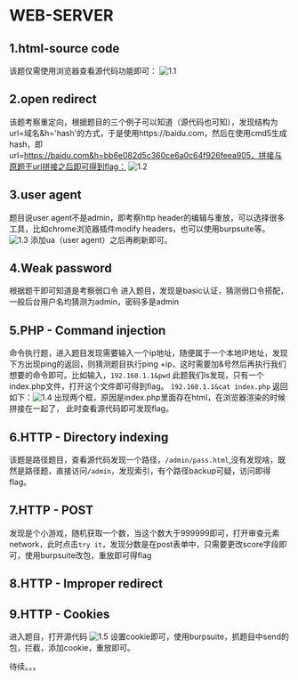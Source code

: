 # WEB-SERVER

## 1.html-source code
该题仅需使用浏览器查看源代码功能即可：
![1.1](C:\Users\jeff\Desktop\git\1.1.png)

## 2.open redirect
该题考察重定向，根据题目的三个例子可以知道（源代码也可知），发现结构为url=域名&h='hash'的方式，于是使用https://baidu.com，然后在使用cmd5生成hash，即url=https://baidu.com&h=bb6e082d5c360ce6a0c64f926feea905，拼接与原题干url拼接之后即可得到flag：
![1.2](C:\Users\jeff\Desktop\git\1.2.png)

## 3.user agent
题目说user agent不是admin，即考察http header的编辑与重放，可以选择很多工具，比如chrome浏览器插件modify headers，也可以使用burpsuite等。
![1.3](C:\Users\jeff\Desktop\git\1.3.png)
添加ua（user agent）之后再刷新即可。

## 4.Weak password
根据题干即可知道是考察弱口令
进入题目，发现是basic认证，猜测弱口令搭配，一般后台用户名均猜测为admin，密码多是admin

## 5.PHP - Command injection
命令执行题，进入题目发现需要输入一个ip地址，随便属于一个本地IP地址，发现下方出现ping的返回，则猜测题目执行ping +ip，这时需要加&号然后再执行我们想要的命令即可。比如输入，`192.168.1.1&pwd`
此题我们ls发现，只有一个index.php文件，打开这个文件即可得到flag。
`192.168.1.1&cat index.php`
返回如下：![1.4](C:\Users\jeff\Desktop\git\1.4.png)
出现两个框，原因是index.php里面存在html，在浏览器渲染的时候拼接在一起了，
此时查看源代码即可发现flag。

## 6.HTTP - Directory indexing
该题是路径题目，查看源代码发现一个路径，`/admin/pass.html`,没有发现啥，既然是路径题，直接访问`/admin`，发现索引，有个路径backup可疑，访问即得flag。

## 7.HTTP - POST
发现是个小游戏，随机获取一个数，当这个数大于999999即可，打开审查元素network，此时点击`try it`，发现分数是在post表单中，只需要更改score字段即可，使用burpsuite改包，重放即可得flag

## 8.HTTP - Improper redirect

## 9.HTTP - Cookies
进入题目，打开源代码
![1.5](C:\Users\jeff\Desktop\git\1.5.png)
设置cookie即可，使用burpsuite，抓题目中send的包，拦截，添加cookie，重放即可。

待续。。。